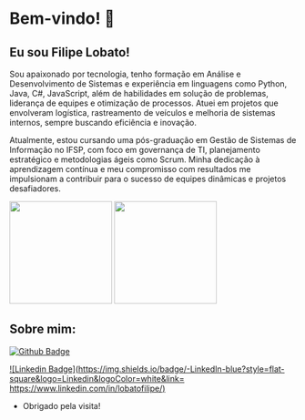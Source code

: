 # Bem-vindo! 👋

## Eu sou Filipe Lobato!

Sou apaixonado por tecnologia, tenho formação em Análise e Desenvolvimento de Sistemas e experiência em linguagens como Python, Java, C#, JavaScript, além de habilidades em solução de problemas, liderança de equipes e otimização de processos. Atuei em projetos que envolveram logística, rastreamento de veículos e melhoria de sistemas internos, sempre buscando eficiência e inovação.

Atualmente, estou cursando uma pós-graduação em Gestão de Sistemas de Informação no IFSP, com foco em governança de TI, planejamento estratégico e metodologias ágeis como Scrum. Minha dedicação à aprendizagem contínua e meu compromisso com resultados me impulsionam a contribuir para o sucesso de equipes dinâmicas e projetos desafiadores.

<div>
  <img height = "180cm" src= "https://github-readme-stats.vercel.app/api?username=lobat0&theme=dracula&show_icons=true" />
  <img height = "180cm" src= "https://github-readme-stats.vercel.app/api/top-langs/?username=lobat0&layout=compact&theme=dracula" />
   <a href="https://gifer.com/pt/6o0">
     <!--
    <img height = " 50cm" src="https://i.gifer.com/origin/2b/2b047e4d200321cef2a506baa878f457.gif"/>
    --->
   <a/>
 </div>

## Sobre mim:

[![Github Badge](https://img.shields.io/badge/-Github-000?style=flat-square&logo=Github&logoColor=white&link=https://github.com/Lobat0)](https://github.com/Lobat0)

[![Linkedin Badge](https://img.shields.io/badge/-LinkedIn-blue?style=flat-square&logo=Linkedin&logoColor=white&link= https://www.linkedin.com/in/lobatofilipe/)]( https://www.linkedin.com/in/lobatofilipe/)

- Obrigado pela visita!
<!--
**Lobat0/Lobat0** is a ✨ _special_ ✨ repository because its `README.md` (this file) appears on your GitHub profile.

Here are some ideas to get you started:

- 🔭 I’m currently working on ...
- 🌱 I’m currently learning ...
- 👯 I’m looking to collaborate on ...
- 🤔 I’m looking for help with ...
- 💬 Ask me about ...
- 📫 How to reach me: ...
- 😄 Pronouns: ...
- ⚡ Fun fact: ...
-->
